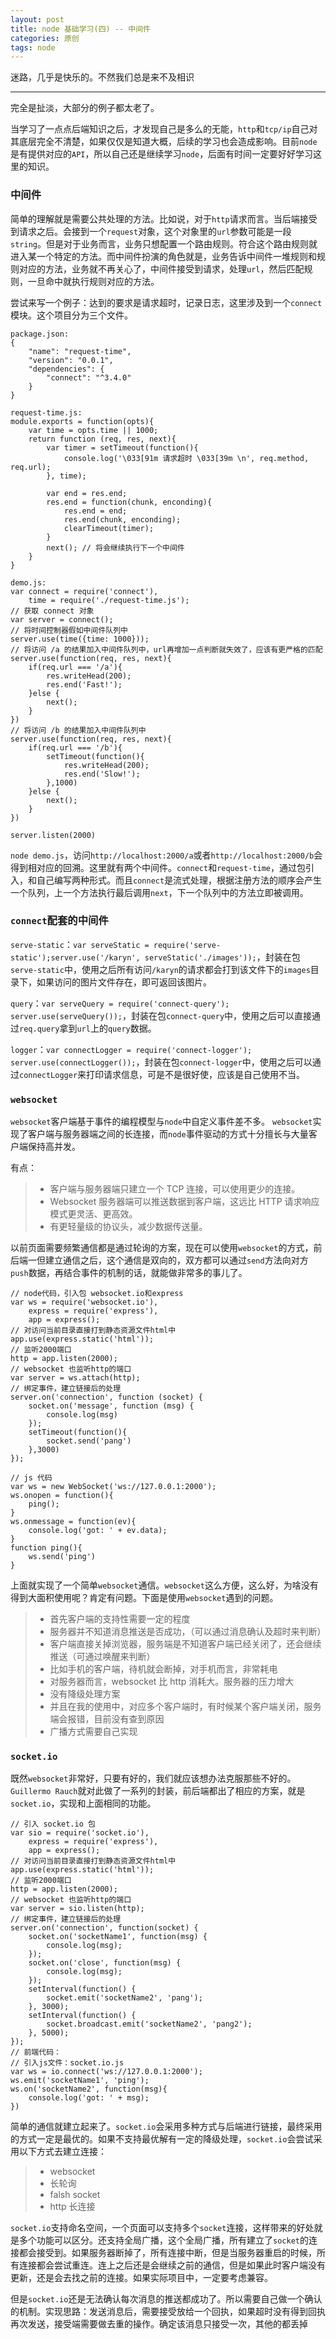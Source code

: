 ```yaml
---
layout: post
title: node 基础学习(四) -- 中间件
categories: 原创
tags: node
---
```


迷路，几乎是快乐的。不然我们总是来不及相识

<!--more-->
* * *

完全是扯淡，大部分的例子都太老了。

当学习了一点点后端知识之后，才发现自己是多么的无能，`http`和`tcp/ip`自己对其底层完全不清楚，如果仅仅是知道大概，后续的学习也会造成影响。目前`node`是有提供对应的`API`，所以自己还是继续学习`node`，后面有时间一定要好好学习这里的知识。

### 中间件

简单的理解就是需要公共处理的方法。比如说，对于`http`请求而言。当后端接受到请求之后。会接到一个`request`对象，这个对象里的`url`参数可能是一段`string`。但是对于业务而言，业务只想配置一个路由规则。符合这个路由规则就进入某一个特定的方法。而中间件扮演的角色就是，业务告诉中间件一堆规则和规则对应的方法，业务就不再关心了，中间件接受到请求，处理`url`，然后匹配规则，一旦命中就执行规则对应的方法。

尝试来写一个例子：达到的要求是请求超时，记录日志，这里涉及到一个`connect`模块。这个项目分为三个文件。

    package.json:
    {
        "name": "request-time",
        "version": "0.0.1",
        "dependencies": {
            "connect": "^3.4.0"
        }
    }

    request-time.js:
    module.exports = function(opts){
        var time = opts.time || 1000;
        return function (req, res, next){
            var timer = setTimeout(function(){
                console.log('\033[91m 请求超时 \033[39m \n', req.method, req.url);
            }, time);

            var end = res.end;
            res.end = function(chunk, enconding){
                res.end = end;
                res.end(chunk, enconding);
                clearTimeout(timer);
            }
            next(); // 将会继续执行下一个中间件
        }
    }

    demo.js:
    var connect = require('connect'),
        time = require('./request-time.js');
    // 获取 connect 对象
    var server = connect();
    // 将时间控制器假如中间件队列中
    server.use(time({time: 1000}));
    // 将访问 /a 的结果加入中间件队列中，url再增加一点判断就失效了，应该有更严格的匹配
    server.use(function(req, res, next){
        if(req.url === '/a'){
            res.writeHead(200);
            res.end('Fast!');
        }else {
            next();
        }
    })
    // 将访问 /b 的结果加入中间件队列中
    server.use(function(req, res, next){
        if(req.url === '/b'){
            setTimeout(function(){
                res.writeHead(200);
                res.end('Slow!');
            },1000)
        }else {
            next();
        }
    })

    server.listen(2000)

`node demo.js`，访问`http://localhost:2000/a`或者`http://localhost:2000/b`会得到相对应的回溯。这里就有两个中间件。`connect`和`request-time`，通过包引入，和自己编写两种形式。而且`connect`是流式处理，根据注册方法的顺序会产生一个队列，上一个方法执行最后调用`next`，下一个队列中的方法立即被调用。

### `connect`配套的中间件

`serve-static`：`var serveStatic = require('serve-static');server.use('/karyn', serveStatic('./images'));`，封装在包`serve-static`中，使用之后所有访问`/karyn`的请求都会打到该文件下的`images`目录下，如果访问的图片文件存在，即可返回该图片。

`query`：`var serveQuery = require('connect-query'); server.use(serveQuery());`，封装在包`connect-query`中，使用之后可以直接通过`req.query`拿到`url`上的`query`数据。

`logger`：`var connectLogger = require('connect-logger'); server.use(connectLogger());`，封装在包`connect-logger`中，使用之后可以通过`connectLogger`来打印请求信息，可是不是很好使，应该是自己使用不当。

### `websocket`

`websocket`客户端基于事件的编程模型与`node`中自定义事件差不多。
`websocket`实现了客户端与服务器端之间的长连接，而`node`事件驱动的方式十分擅长与大量客户端保持高并发。

有点：

> * 客户端与服务器端只建立一个 TCP 连接，可以使用更少的连接。
> * Websocket 服务器端可以推送数据到客户端，这远比 HTTP 请求响应模式更灵活、更高效。
> * 有更轻量级的协议头，减少数据传送量。

以前页面需要频繁通信都是通过轮询的方案，现在可以使用`websocket`的方式，前后端一但建立通信之后，这个通信是双向的，双方都可以通过`send`方法向对方`push`数据，再结合事件的机制的话，就能做非常多的事儿了。

    // node代码，引入包 websocket.io和express
    var ws = require('websocket.io'),
        express = require('express'),
        app = express();
    // 对访问当前目录直接打到静态资源文件html中
    app.use(express.static('html'));
    // 监听2000端口
    http = app.listen(2000);
    // websocket 也监听http的端口
    var server = ws.attach(http);
    // 绑定事件，建立链接后的处理
    server.on('connection', function (socket) {
        socket.on('message', function (msg) {
            console.log(msg)
        });
        setTimeout(function(){
            socket.send('pang')
        },3000)
    });

    // js 代码
    var ws = new WebSocket('ws://127.0.0.1:2000');
    ws.onopen = function(){
        ping();
    }
    ws.onmessage = function(ev){
        console.log('got: ' + ev.data);
    }
    function ping(){
        ws.send('ping')
    }

上面就实现了一个简单`websocket`通信。`websocket`这么方便，这么好，为啥没有得到大面积使用呢？肯定有问题。下面是使用`websocket`遇到的问题。

> * 首先客户端的支持性需要一定的程度
> * 服务器并不知道消息推送是否成功，（可以通过消息确认及超时来判断）
> * 客户端直接关掉浏览器，服务端是不知道客户端已经关闭了，还会继续推送（可通过唤醒来判断）
> * 比如手机的客户端，待机就会断掉，对手机而言，非常耗电
> * 对服务器而言，websocket 比 http 消耗大。服务器的压力增大
> * 没有降级处理方案
> * 并且在我的使用中，对应多个客户端时，有时候某个客户端关闭，服务端会报错，目前没有查到原因
> * 广播方式需要自己实现

### `socket.io`

既然`websocket`非常好，只要有好的，我们就应该想办法克服那些不好的。`Guillermo Rauch`就对此做了一系列的封装，前后端都出了相应的方案，就是`socket.io`，实现和上面相同的功能。

    // 引入 socket.io 包
    var sio = require('socket.io'),
        express = require('express'),
        app = express();
    // 对访问当前目录直接打到静态资源文件html中
    app.use(express.static('html'));
    // 监听2000端口
    http = app.listen(2000);
    // websocket 也监听http的端口
    var server = sio.listen(http);
    // 绑定事件，建立链接后的处理
    server.on('connection', function(socket) {
        socket.on('socketName1', function(msg) {
            console.log(msg);
        });
        socket.on('close', function(msg) {
            console.log(msg);
        });
        setInterval(function() {
            socket.emit('socketName2', 'pang');
        }, 3000);
        setInterval(function() {
            socket.broadcast.emit('socketName2', 'pang2');
        }, 5000);
    });
    // 前端代码：
    // 引入js文件：socket.io.js
    var ws = io.connect('ws://127.0.0.1:2000');
    ws.emit('socketName1', 'ping');
    ws.on('socketName2', function(msg){
        console.log('got: ' + msg);
    })

简单的通信就建立起来了。`socket.io`会采用多种方式与后端进行链接，最终采用的方式一定是最优的。如果不支持最优解有一定的降级处理，`socket.io`会尝试采用以下方式去建立连接：

> * websocket
> * 长轮询
> * falsh socket
> * http 长连接

`socket.io`支持命名空间，一个页面可以支持多个`socket`连接，这样带来的好处就是多个功能可以区分。还支持全局广播，这个全局广播，所有建立了`socket`的连接都会接受到。如果服务器断掉了，所有连接中断，但是当服务器重启的时候，所有连接都会尝试重连。连上之后还是会继续之前的通信，但是如果此时客户端没有更新，还是会去找之前的连接。如果实际项目中，一定要考虑兼容。

但是`socket.io`还是无法确认每次消息的推送都成功了。所以需要自己做一个确认的机制。实现思路：发送消息后，需要接受放给一个回执，如果超时没有得到回执再次发送，接受端需要做去重的操作。确定该消息只接受一次，其他的都丢掉
